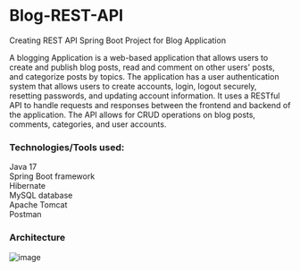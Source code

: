# Blog-REST-API
Creating REST API Spring Boot Project for Blog Application

A blogging Application is a web-based application that allows users to create and publish blog posts, read and comment on other users' posts, and categorize posts by topics.
The application has a user authentication system that allows users to create accounts, login, logout securely, resetting passwords, and updating account information.
It uses a RESTful API to handle requests and responses between the frontend and backend of the application.
The API allows for CRUD operations on blog posts, comments, categories, and user accounts.

### Technologies/Tools used: </br>
Java 17 </br>
Spring Boot framework </br>
Hibernate </br>
MySQL database </br>
Apache Tomcat </br>
Postman

### Architecture </br>
![image](https://github.com/jagruti1998/Blog-REST-API/assets/50023337/0e023e7c-4f40-410e-930f-09f7c4b82e12)

